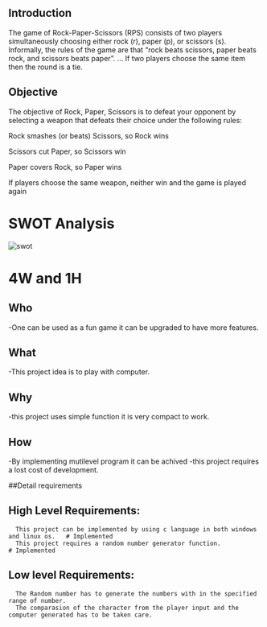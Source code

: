 ## Introduction

The game of Rock-Paper-Scissors (RPS) consists of two players simultaneously choosing either rock (r), paper (p), or scissors (s). Informally, the rules of the game are that “rock beats scissors, paper beats rock, and scissors beats paper”. ... If two players choose the same item then the round is a tie.

## Objective 
The objective of Rock, Paper, Scissors is to defeat your opponent by selecting a weapon that defeats
their choice under the following rules:

Rock smashes (or beats) Scissors, so Rock wins

Scissors cut Paper, so Scissors win

Paper covers Rock, so Paper wins

If players choose the same weapon, neither win and the game is played again

# SWOT Analysis

![swot](https://user-images.githubusercontent.com/85788583/132537528-03422646-a512-4804-9471-68d5ccb5d3db.jpg)



# 4W and 1H

## Who
-One can be used as a fun game it can be upgraded to have more features.

## What
-This project idea is to play with computer.
 
 ## Why
 -this project uses simple function it is very compact to work.
 
 ## How
 -By implementing mutilevel program it can be achived
 -this project requires a lost cost of development.
 
 ##Detail requirements
   
   ## High Level Requirements:
      This project can be implemented by using c language in both windows and linux os.   # Implemented
      This project requires a random number generator function.                           # Implemented
   ## Low level Requirements:
      The Random number has to generate the numbers with in the specified range of number.
      The comparasion of the character from the player input and the computer generated has to be taken care.
